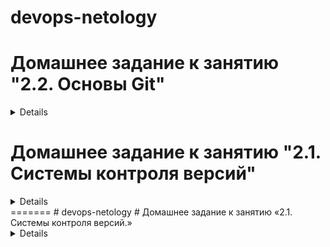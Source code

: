 # devops-netology
# Домашнее задание к занятию "2.2. Основы Git"
<details>
Строка в ветке fix
</details>

# Домашнее задание к занятию "2.1. Системы контроля версий"
<details>
test
test

### Уточнение по .gitignore

```
## Local .terraform directories
**/.terraform/*
```
Исключает из индекса все папки с названием `.terraform` во всех вложенных папках и файлы в них.
`./terraform/projects/.terraform` и `./terraform/projects/main/.terraform` не проиндексируются а `./terraform/.terraform` индексируется.

```
# .tfstate files
*.tfstate
*.tfstate.*
```
Исключит в этой папке все файлы с расширением `tfstate`, или в названии которых есть `.tfstate.`, например `test.tfstate.swp`

```
# Crash log files
crash.log
```
Исключит файл `crash.log` в этой папке

```
# Exclude all .tfvars files, which are likely to contain sentitive data, such as
# password, private keys, and other secrets. These should not be part of version
# control as they are data points which are potentially sensitive and subject
# to change depending on the environment.
#
*.tfvars
```
Исключит все файлы с расширением `.tfvars`


```
# Ignore override files as they are usually used to override resources locally and so
# are not checked in
override.tf
override.tf.json
*_override.tf
*_override.tf.json
```
Исключит  файлы `override.tf` и `override.tf.json`, и прочие, которые заканчиваются на `_override.tf` и `_override.tf.json

```
# Ignore CLI configuration files
.terraformrc
terraform.rc
```
Исключит два файла: `.terraformrc` и `terraform.rc`

</details>
=======
# devops-netology
# Домашнее задание к занятию «2.1. Системы контроля версий.»
<details>
test
test  

### Уточнение по .gitignore

```
## Local .terraform directories
**/.terraform/*
```
Исключает из индекса все папки с названием `.terraform` во всех вложенных папках и файлы в них.
`./terraform/projects/.terraform` и `./terraform/projects/main/.terraform` не проиндексируются а `./terraform/.terraform` индексируется.

```
# .tfstate files
*.tfstate
*.tfstate.*
```
Исключит в этой папке все файлы с расширением `tfstate`, или в названии которых есть `.tfstate.`, например `test.tfstate.swp`

```
# Crash log files
crash.log
```
Исключит файл `crash.log` в этой папке

```
# Exclude all .tfvars files, which are likely to contain sentitive data, such as
# password, private keys, and other secrets. These should not be part of version 
# control as they are data points which are potentially sensitive and subject 
# to change depending on the environment.
#
*.tfvars
```
Исключит все файлы с расширением `.tfvars` 


```
# Ignore override files as they are usually used to override resources locally and so
# are not checked in
override.tf
override.tf.json
*_override.tf
*_override.tf.json
```
Исключит  файлы `override.tf` и `override.tf.json`, и прочие, которые заканчиваются на `_override.tf` и `_override.tf.json 

```
# Ignore CLI configuration files
.terraformrc
terraform.rc
```
Исключит два файла: `.terraformrc` и `terraform.rc` 

</details>
